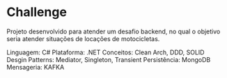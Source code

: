 # Challenge

Projeto desenvolvido para atender um desafio backend, no qual o objetivo seria atender situações de locações de motocicletas.

Linguagem: C#
Plataforma: .NET
Conceitos: Clean Arch, DDD, SOLID
Desgin Patterns: Mediator, Singleton, Transient
Persistência: MongoDB
Mensageria: KAFKA
